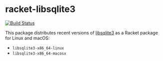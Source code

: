 # racket-libsqlite3

[![Build Status](https://img.shields.io/endpoint.svg?url=https%3A%2F%2Factions-badge.atrox.dev%2FBogdanp%2Fracket-libsqlite3%2Fbadge&style=flat)](https://actions-badge.atrox.dev/Bogdanp/racket-libsqlite3/goto)

This package distributes recent versions of [libsqlite3] as a Racket
package for Linux and macOS:

* `libsqlite3-x86_64-linux`
* `libsqlite3-x86_64-macosx`

[libsqlite3]: https://github.com/sqlite/sqlite

